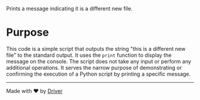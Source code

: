 <!--------------------------------------------------------------------------------->
<!-- IMPORTANT: This file is auto-generated by Driver (https://driver.ai). -------->
<!-- Manual edits may be overwritten on future commits. --------------------------->
<!--------------------------------------------------------------------------------->

Prints a message indicating it is a different new file.

# Purpose
This code is a simple script that outputs the string "this is a different new file" to the standard output. It uses the `print` function to display the message on the console. The script does not take any input or perform any additional operations. It serves the narrow purpose of demonstrating or confirming the execution of a Python script by printing a specific message.

---
Made with ❤️ by [Driver](https://www.driver.ai/)